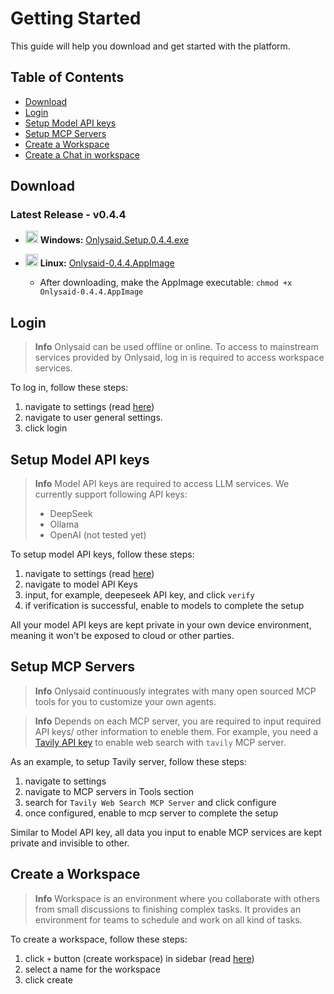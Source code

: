 # Getting Started

This guide will help you download and get started with the platform.

## Table of Contents

- [Download](#download)
- [Login](#login)
- [Setup Model API keys](#setup-model-api-keys)
- [Setup MCP Servers](#setup-mcp-servers)
- [Create a Workspace](#create-a-workspace)
- [Create a Chat in workspace](#create-a-chat-in-workspace)

## Download

### Latest Release - v0.4.4

- <img src="https://www.svgrepo.com/show/355384/windows-legacy.svg" alt="Windows" height="20" /> **Windows:** [Onlysaid.Setup.0.4.4.exe](https://github.com/spoonbobo/onlysaid/releases/download/v0.4.4/Onlysaid.Setup.1.0.0.exe)

- <img src="https://upload.wikimedia.org/wikipedia/commons/thumb/3/35/Tux.svg/25px-Tux.svg.png" alt="Linux" height="20" /> **Linux:** [Onlysaid-0.4.4.AppImage](https://github.com/spoonbobo/onlysaid/releases/download/v0.4.4/Onlysaid-0.4.4.AppImage)
  - After downloading, make the AppImage executable: `chmod +x Onlysaid-0.4.4.AppImage`

## Login

> **Info**
> Onlysaid can be used offline or online. To access to mainstream services provided by Onlysaid, log in is required to access workspace services.

To log in, follow these steps:

1.  navigate to settings (read [here](interface.md))
2.  navigate to user general settings.
3.  click login

## Setup Model API keys

> **Info**
> Model API keys are required to access LLM services. We currently support following API keys:
>
> - DeepSeek
> - Ollama
> - OpenAI (not tested yet)

To setup model API keys, follow these steps:

1. navigate to settings (read [here](interface.md))
2. navigate to model API Keys
3. input, for example, deepeseek API key, and click `verify`
4. if verification is successful, enable to models to complete the setup

All your model API keys are kept private in your own device environment, meaning it won't be exposed to cloud or other parties.

## Setup MCP Servers

> **Info**
> Onlysaid continuously integrates with many open sourced MCP tools for you to customize your own agents.

> **Info**
> Depends on each MCP server, you are required to input required API keys/ other information to eneble them. For example, you need a [Tavily API key](https://tavily.com/) to enable web search with `tavily` MCP server.

As an example, to setup Tavily server, follow these steps:

1. navigate to settings
2. navigate to MCP servers in Tools section
3. search for `Tavily Web Search MCP Server` and click configure
4. once configured, enable to mcp server to complete the setup

Similar to Model API key, all data you input to enable MCP services are kept private and invisible to other.

## Create a Workspace

> **Info**
> Workspace is an environment where you collaborate with others from small discussions to finishing complex tasks. It provides an environment for teams to schedule and work on all kind of tasks.

To create a workspace, follow these steps:

1. click `+` button (create workspace) in sidebar (read [here](interface.md))
2. select a name for the workspace
3. click create
